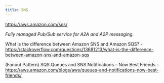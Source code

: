 ```yaml
---
title: SNS
---
```


https://aws.amazon.com/sns/

_Fully managed Pub/Sub service for A2A and A2P messaging._

What is the difference between Amazon SNS and Amazon SQS? - https://stackoverflow.com/questions/13681213/what-is-the-difference-between-amazon-sns-and-amazon-sqs

(Fanout Pattern) SQS Queues and SNS Notifications – Now Best Friends - https://aws.amazon.com/blogs/aws/queues-and-notifications-now-best-friends/
